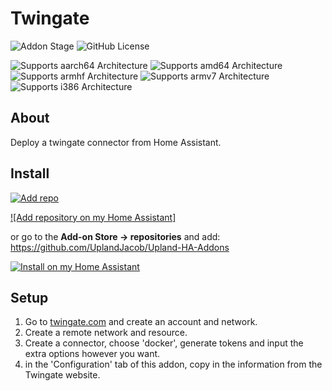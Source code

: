 # Twingate

![Addon Stage][stage-badge]
![GitHub License](https://img.shields.io/github/license/Uplandjacob/Upland-ha-addons)


![Supports aarch64 Architecture][aarch64-badge]
![Supports amd64 Architecture][amd64-badge]
![Supports armhf Architecture][armhf-badge]
![Supports armv7 Architecture][armv7-badge]
![Supports i386 Architecture][i386-badge]






## About
Deploy a twingate connector from Home Assistant.

## Install
[![Add repo](https://my.home-assistant.io/badges/supervisor_add_addon_repository.svg)](https://my.home-assistant.io/redirect/supervisor_add_addon_repository/?repository_url=https://github.com/UplandJacob/Upland-HA-Addons)

[![Add repository on my Home Assistant]][repository-url]

or go to the **Add-on Store -> repositories** and add: https://github.com/UplandJacob/Upland-HA-Addons

[![Install on my Home Assistant][install-badge]][install-url]

## Setup
1. Go to [twingate.com](https://www.twingate.com) and create an account and network.
2. Create a remote network and resource.
3. Create a connector, choose 'docker', generate tokens and input the extra options however you want.
4. in the 'Configuration' tab of this addon, copy in the information from the Twingate website.




[aarch64-badge]: https://img.shields.io/badge/aarch64-yes-green.svg?style=flat
[amd64-badge]: https://img.shields.io/badge/amd64-yes-green.svg?style=flat
[armhf-badge]: https://img.shields.io/badge/armhf-no-red.svg?style=flat
[armv7-badge]: https://img.shields.io/badge/armv7-yes-green.svg
[i386-badge]: https://img.shields.io/badge/i386-yes-green.svg
[stage-badge]: https://img.shields.io/badge/Addon%20stage-not_ready-red.svg

[install-badge]: https://img.shields.io/badge/Install%20on%20my-Home%20Assistant-41BDF5?logo=home-assistant
[repository-badge]: https://img.shields.io/badge/Add%20repository%20to%20my-Home%20Assistant-41BDF5?logo=home-assistant
[repo-badge]: https://my.home-assistant.io/badges/supervisor_add_addon_repository.svg

[install-url]: https://my.home-assistant.io/redirect/supervisor_addon?addon=1f1b42b3_twingate
[repository-url]: https://my.home-assistant.io/redirect/supervisor_add_addon_repository/?repository_url=https://github.com/UplandJacob/Upland-HA-Addons